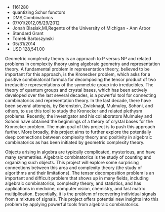 
* 1161280
* quantizing Schur functors
* DMS,Combinatorics
* 07/01/2012,05/29/2012
* Jonah Blasiak,MI,Regents of the University of Michigan - Ann Arbor
* Standard Grant
* Tomek Bartoszynski
* 05/31/2014
* USD 128,541.00

Geometric complexity theory is an approach to P versus NP and related problems
in complexity theory using algebraic geometry and representation theory. A
fundamental problem in representation theory, believed to be important for this
approach, is the Kronecker problem, which asks for a positive combinatorial
formula for decomposing the tensor product of two irreducible representations of
the symmetric group into irreducibles. The theory of quantum groups and crystal
bases, which has been actively developed over the last several decades, is a
powerful tool for connecting combinatorics and representation theory. In the
last decade, there have been several attempts, by Berenstein, Zwicknagl,
Mulmuley, Sohoni, and others, to use this tool to study the Kronecker and
related plethysm problems. Recently, the investigator and his collaborators
Mulmuley and Sohoni have obtained the beginnings of a theory of crystal bases
for the Kronecker problem. The main goal of this project is to push this
approach further. More broadly, this project aims to further explore the
potentially deep connections between complexity theory and positivity in
algebraic combinatorics as has been initiated by geometric complexity theory.

Objects arising in algebra are typically complicated, mysterious, and have many
symmetries. Algebraic combinatorics is the study of counting and organizing such
objects. This project will explore some surprising connections between this area
and complexity theory (the study of algorithms and their limitations). The
tensor decomposition problem is an important and difficult problem that shows up
in many fields, including algebraic combinatorics, complexity theory, and
statistics, and has applications in medicine, computer vision, chemistry, and
fast matrix multiplication. Essentially, it is the problem of recovering
individual signals from a mixture of signals. This project offers potential new
insights into this problem by applying powerful tools from algebraic
combinatorics.
